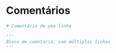 # Comentários

```python
# Comentário de uma linha

'''
Bloco de comntário, com múltiplas linhas
'''
```
